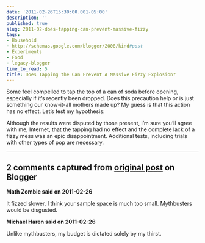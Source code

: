 ```yaml
---
date: '2011-02-26T15:30:00.001-05:00'
description: ''
published: true
slug: 2011-02-does-tapping-can-prevent-massive-fizzy
tags:
- Household
- http://schemas.google.com/blogger/2008/kind#post
- Experiments
- Food
- legacy-blogger
time_to_read: 5
title: Does Tapping the Can Prevent A Massive Fizzy Explosion?
---
```


<p>Some feel compelled to tap the top of a can of soda before opening, especially if it’s recently been dropped. Does this precaution help or is just something our know-it-all mothers made up? My guess is that this action has no effect. Let’s test my hypothesis:</p>  <p align="center"></p>
<p>Although the results were disputed by those present, I’m sure you’ll agree with me, Internet, that the tapping had no effect and the complete lack of a fizzy mess was an epic disappointment. Additional tests, including trials with other types of pop are necessary.</p>

---

## 2 comments captured from [original post](https://blog.wassupy.com/2011/02/does-tapping-can-prevent-massive-fizzy.html) on Blogger

**Math Zombie said on 2011-02-26**

It fizzed slower. I think your sample space is much too small. Mythbusters would be disgusted.

**Michael Haren said on 2011-02-26**

Unlike mythbusters, my budget is dictated solely by my thirst.

